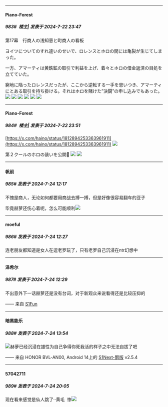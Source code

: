 ﻿
*****

####  Piano-Forest  
##### 983#         楼主| 发表于 2024-7-22 23:47

第17幕　行商人の浅知恵と町商人の看板

ヨイツについてのすれ違いのせいで、ロレンスとホロの間には亀裂が生じてしまった。

一方、アマーティは黄鉄鉱の取引で利益を上げ、着々とホロの借金返済の目処を立てていた。

窮地に陥ったロレンスだったが、ここから逆転する一手を思いつき、アマーティにとある取引を持ち掛ける。それはホロを賭けた”決闘”の申し込みでもあった。
<img src="https://p.sda1.dev/18/29f2150db2d6babfe9aad85afd17cb4e/5c9bad69454c1c6a4767c438e41a05f9-1.jpg" referrerpolicy="no-referrer">
<img src="https://p.sda1.dev/18/cdd6f065d7beeacdd552f532a5c48705/cd489c13c94f493d499dd5f5649c3675-1.jpg" referrerpolicy="no-referrer">
<img src="https://p.sda1.dev/18/d24ed49c38d78650cce47b40cb5356ae/7f8aa4183bd3788ef49109b0a4a430ef-1.jpg" referrerpolicy="no-referrer">
<img src="https://p.sda1.dev/18/756aa1c83395a9fec292d7cae9062f48/4b8641ba44675a441c29264597bc7752-1.jpg" referrerpolicy="no-referrer">
<img src="https://p.sda1.dev/18/f7453df2aeeab01aa065105d2be2e24c/7bcddca312574973e63ee9e0fea03578-1.jpg" referrerpolicy="no-referrer">
<img src="https://p.sda1.dev/18/c96f0502d57277e0aa06127c3bea5878/3ae0429861d96b4e8b06459768ca7c64-1.jpg" referrerpolicy="no-referrer">

*****

####  Piano-Forest  
##### 984#         楼主| 发表于 2024-7-22 23:51

[https://x.com/haino/status/1812894253363961911](https://x.com/haino/status/1812894253363961911)
<img src="https://p.sda1.dev/18/efd668841f3e1d5c9f172c31cfd7ec28/20240722_235017.jpg" referrerpolicy="no-referrer">

第２クールのホロの装いを公開🐺
<img src="https://p.sda1.dev/18/697bbfcb806d4ccbdb259842e7ca4c71/20240722_235039.jpg" referrerpolicy="no-referrer">
<img src="https://p.sda1.dev/18/f41d1a668f28c403a3378ced593a0701/20240722_235042.jpg" referrerpolicy="no-referrer">


*****

####  帆前  
##### 985#       发表于 2024-7-24 12:17

不愧是商人，无论如何都要用商战去搏一搏，但是好像很容易翻车的亚子

毕竟赫萝还伤心着呢，怎么可能顺利<img src="https://static.saraba1st.com/image/smiley/face2017/067.png" referrerpolicy="no-referrer">


*****

####  moeful  
##### 986#       发表于 2024-7-24 12:27

连老朋友都知道是女人在逗老罗玩了，只有老罗自己沉浸在ntr幻想中

*****

####  泽希尔  
##### 987#       发表于 2024-7-24 12:29

不出意外下一话赫萝还是没有台词，对于新观众来说看得还是比较压抑的

—— 来自 [S1Fun](https://s1fun.koalcat.com)


*****

####  暗黑能乐  
##### 988#       发表于 2024-7-24 13:54

<img src="https://static.saraba1st.com/image/smiley/face2017/067.png" referrerpolicy="no-referrer">赫萝已经沉浸在雄性为自己争得你死我活的样子之中无法自拔了吧

—— 来自 HONOR BVL-AN00, Android 14上的 [S1Next-鹅版](https://github.com/ykrank/S1-Next/releases) v2.5.4


*****

####  57042711  
##### 989#       发表于 2024-7-24 20:05

现在看来感觉是仙人跳了··黄毛  惨<img src="https://static.saraba1st.com/image/smiley/face2017/053.png" referrerpolicy="no-referrer">

